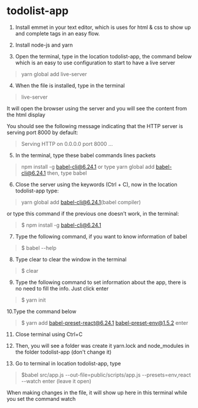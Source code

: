 # todolist-app

1. Install emmet in your text editor, which is uses for html & css to show up and complete tags in an easy flow.

2. Install node-js and yarn

3. Open the terminal, type in the location todolist-app, the command below which is an easy to use configuration to start to have a live server

>yarn global add live-server

4. When the file is installed, type in the terminal
>live-server 

It will open the browser using the server and you will see the content from the html display

You should see the following message indicating that the HTTP server is serving port 8000 by default:

>Serving HTTP on 0.0.0.0 port 8000 ...

5. In the terminal, type these babel commands lines packets 
>npm install -g babel-cli@6.24.1
or type 
>yarn global add babel-cli@6.24.1
then, type 
>babel

6. Close the server using the keywords (Ctrl + C), now in the location todolist-app type: 
>yarn global add babel-cli@6.24.1(babel compiler) 

or type this command if the previous one doesn't work, in the terminal:

>$ npm install -g babel-cli@6.24.1

7. Type the following command, if you want to know information of babel 
>$ babel --help 

8. Type clear to clear the window in the terminal
>$ clear

9. Type the following command to set information about the app, there is no need to fill the info. Just click enter
>$ yarn init 

10.Type the command below
>$ yarn add babel-preset-react@6.24.1 babel-preset-env@1.5.2 enter

11. Close terminal using Ctrl+C

12. Then, you will see a folder was create it yarn.lock and node_modules in the folder todolist-app (don't change it)

13. Go to terminal in location todolist-app, type
>$babel src/app.js --out-file=public/scripts/app.js --presets=env,react --watch enter (leave it open)

When making changes in the file, it will show up here in this terminal while you set the command watch
